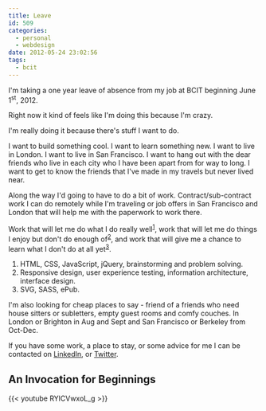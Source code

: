 ```yaml
---
title: Leave
id: 509
categories:
  - personal
  - webdesign
date: 2012-05-24 23:02:56
tags:
  - bcit
---
```


I'm taking a one year leave of absence from my job at BCIT beginning June 1<sup>st</sup>, 2012.

Right now it kind of feels like I'm doing this because I'm crazy.

I'm really doing it because there's stuff I want to do.

I want to build something cool. I want to learn something new. I want to live in London. I want to live in San Francisco. I want to hang out with the dear friends who live in each city who I have been apart from for way to long. I want to get to know the friends that I've made in my travels but never lived near.

Along the way I'd going to have to do a bit of work. Contract/sub-contract work I can do remotely while I'm traveling or job offers in San Francisco and London that will help me with the paperwork to work there.

Work that will let me do what I do really well<sup>[1](#one)</sup>, work that will let me do things I enjoy but don't do enough of<sup>[2](#two)</sup>, and work that will give me a chance to learn what I don't do at all yet<sup>[3](#three)</sup>.

1. HTML, CSS, JavaScript, jQuery, brainstorming and problem solving.
1. Responsive design, user experience testing, information architecture, interface design.
1. SVG, SASS, ePub.

I'm also looking for cheap places to say - friend of a friends who need house sitters or subletters, empty guest rooms and comfy couches. In London or Brighton in Aug and Sept and San Francisco or Berkeley from Oct-Dec.

If you have some work, a place to stay, or some advice for me I can be contacted on [LinkedIn](http://www.linkedin.com/in/stephaniehobsonca), or [Twitter](http://twitter.com/stephaniehobson).

## An Invocation for Beginnings

{{< youtube RYlCVwxoL_g >}}
